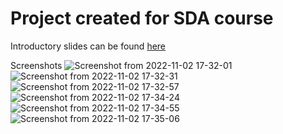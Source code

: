 # Project created for SDA course

Introductory slides can be found [here](https://docs.google.com/presentation/d/1zynrfbTBypNKwjtPZAcTnJirSRG0lYe1ux-MixnmUE8/edit#slide=id.p)

Screenshots
![Screenshot from 2022-11-02 17-32-01](https://user-images.githubusercontent.com/50747548/199532978-087ddd9b-afad-4124-8332-319a506e707d.png)
![Screenshot from 2022-11-02 17-32-31](https://user-images.githubusercontent.com/50747548/199532992-d5cc382b-1565-47fe-b970-7426d79d00ab.png)
![Screenshot from 2022-11-02 17-32-57](https://user-images.githubusercontent.com/50747548/199532996-456e6575-ccb4-48e4-8666-89b1aaba8fed.png)
![Screenshot from 2022-11-02 17-34-24](https://user-images.githubusercontent.com/50747548/199533003-63d944ee-b09b-4595-9609-dee0eb645b23.png)
![Screenshot from 2022-11-02 17-34-55](https://user-images.githubusercontent.com/50747548/199533008-1d2a0c45-e6e4-4f62-adb3-fcabf548cb83.png)
![Screenshot from 2022-11-02 17-35-06](https://user-images.githubusercontent.com/50747548/199533012-214f83e8-07aa-4d0d-b4c2-f39c01374089.png)
